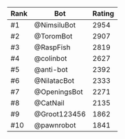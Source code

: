 Rank|Bot|Rating
---|---|---
#1|@NimsiluBot|2954
#2|@ToromBot|2907
#3|@RaspFish|2819
#4|@colinbot|2627
#5|@anti-bot|2392
#6|@NilatacBot|2333
#7|@OpeningsBot|2271
#8|@CatNail|2135
#9|@Groot123456|1862
#10|@pawnrobot|1841
